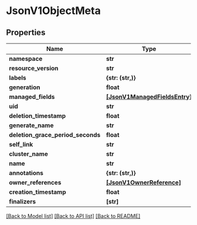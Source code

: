 # JsonV1ObjectMeta


## Properties
Name | Type | Description | Notes
------------ | ------------- | ------------- | -------------
**namespace** | **str** |  | [optional] 
**resource_version** | **str** |  | [optional] 
**labels** | **{str: (str,)}** |  | [optional] 
**generation** | **float** |  | [optional] 
**managed_fields** | [**[JsonV1ManagedFieldsEntry]**](JsonV1ManagedFieldsEntry.md) |  | [optional] 
**uid** | **str** |  | [optional] 
**deletion_timestamp** | **float** |  | [optional] 
**generate_name** | **str** |  | [optional] 
**deletion_grace_period_seconds** | **float** |  | [optional] 
**self_link** | **str** |  | [optional] 
**cluster_name** | **str** |  | [optional] 
**name** | **str** |  | [optional] 
**annotations** | **{str: (str,)}** |  | [optional] 
**owner_references** | [**[JsonV1OwnerReference]**](JsonV1OwnerReference.md) |  | [optional] 
**creation_timestamp** | **float** |  | [optional] 
**finalizers** | **[str]** |  | [optional] 

[[Back to Model list]](../README.md#documentation-for-models) [[Back to API list]](../README.md#documentation-for-api-endpoints) [[Back to README]](../README.md)


